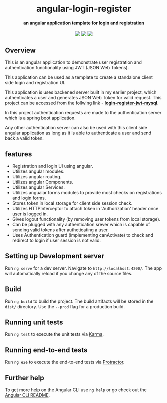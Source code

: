 <h1 align="center">
  <br>
  
  <br>
  angular-login-register
  <br>
</h1>

<h4 align="center">an angular application template for login and registration</h4>


<p align="center">
    <a alt="Angular">
        <img src="https://img.shields.io/static/v1?label=Angular&message=9.0.7&color=blue" />
    </a>
    <a alt="Typescript">
        <img src="https://img.shields.io/static/v1?label=Typescript&message=3.7.5&color=brightgreen" />
    </a>
    <a alt="JWT">
        <img src="https://img.shields.io/static/v1?label=JWT&message=0.9.1&color=green" />
    </a>
</p>


## Overview ##
This is an angular application to demonstrate user registration and authentication functionality using JWT (JSON Web Tokens).

This application can be used as a template to create a standalone client side login and registration UI.

This application is uses backened server built in my earlier project, which authenticates a user and generates JSON Web Token for valid request. This project can be accessed from the follwing link - <a href="https://github.com/chandan-pal/login-register-jwt-mysql"><b>login-register-jwt-mysql</b></a>.

In this project authentication requests are made to the authentication server which is a spring boot application.

Any other authentication server can also be used with this client side angular application as long as it is able to authenticate a user and send back a valid token.

## features ##
  - Registration and login UI using angular.
  - Utilizes angular modules.
  - Utilizes angular routing.
  - Utilizes angular Components.
  - Utilizes angular Services.
  - Utilizes angualar forms modules to provide most checks on registrations and login forms.
  - Stores token in local storage for client side session check.
  - Utilizes HTTPInterceptor to attach token in 'Authorization' header once user is logged in.
  - Gives logout functionality (by removing user tokens from local storage).
  - Can be plugged with any authentication srever which is capable of sending valid tokens after autheticating a user.
  - Uses Authentication guard (implementing canActivate) to check and redirect to login if user session is not valid.


## Setting up Development server

Run `ng serve` for a dev server. Navigate to `http://localhost:4200/`. The app will automatically reload if you change any of the source files.

## Build

Run `ng build` to build the project. The build artifacts will be stored in the `dist/` directory. Use the `--prod` flag for a production build.

## Running unit tests

Run `ng test` to execute the unit tests via [Karma](https://karma-runner.github.io).

## Running end-to-end tests

Run `ng e2e` to execute the end-to-end tests via [Protractor](http://www.protractortest.org/).

## Further help

To get more help on the Angular CLI use `ng help` or go check out the [Angular CLI README](https://github.com/angular/angular-cli/blob/master/README.md).
